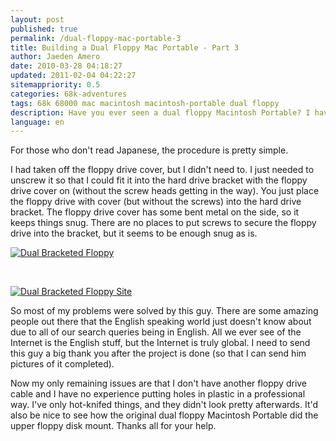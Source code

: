 ```yaml
---
layout: post
published: true
permalink: /dual-floppy-mac-portable-3
title: Building a Dual Floppy Mac Portable - Part 3
author: Jaeden Amero
date: 2010-03-28 04:18:27
updated: 2011-02-04 04:22:27
sitemappriority: 0.5
categories: 68k-adventures
tags: 68k 68000 mac macintosh macintosh-portable dual floppy
description: Have you ever seen a dual floppy Macintosh Portable? I haven't. Let's make one, part 3.
language: en
---
```

<p>For those who don't read Japanese, the procedure is pretty simple.</p>

<p>I had taken off the floppy drive cover, but I didn't need to. I just needed to unscrew it so that I could fit it into the hard drive bracket with the floppy drive cover on (without the screw heads getting in the way). You just place the floppy drive with cover (but without the screws) into the hard drive bracket. The floppy drive cover has some bent metal on the side, so it keeps things snug. There are no places to put screws to secure the floppy drive into the bracket, but it seems to be enough snug as is.</p>

<a href="http://static.patater.com/files/pictures/macportable_df-dual_bracketed_floppy.jpg"><img src="http://static.patater.com/files/pictures/thumb/macportable_df-dual_bracketed_floppy.jpg" alt="Dual Bracketed Floppy" /></a>

<br />

<a href="http://static.patater.com/files/pictures/macportable_df-dual_bracketed_floppy_side.jpg" class="postlink"><img src="http://static.patater.com/files/pictures/thumb/macportable_df-dual_bracketed_floppy_side.jpg" alt="Dual Bracketed Floppy Site" /></a>

<p>So most of my problems were solved by this guy. There are some amazing people out there that the English speaking world just doesn't know about due to all of our search queries being in English. All we ever see of the Internet is the English stuff, but the Internet is truly global. I need to send this guy a big thank you after the project is done (so that I can send him pictures of it completed).</p>

<p>Now my only remaining issues are that I don't have another floppy drive cable and I have no experience putting holes in plastic in a professional way. I've only hot-knifed things, and they didn't look pretty afterwards. It'd also be nice to see how the original dual floppy Macintosh Portable did the upper floppy disk mount. Thanks all for your help.</p>
